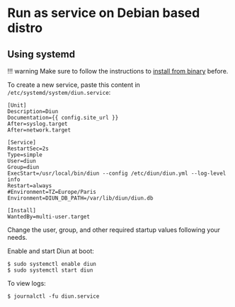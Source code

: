 # Run as service on Debian based distro

## Using systemd

!!! warning
    Make sure to follow the instructions to [install from binary](binary.md) before.

To create a new service, paste this content in `/etc/systemd/system/diun.service`:

```
[Unit]
Description=Diun
Documentation={{ config.site_url }}
After=syslog.target
After=network.target

[Service]
RestartSec=2s
Type=simple
User=diun
Group=diun
ExecStart=/usr/local/bin/diun --config /etc/diun/diun.yml --log-level info
Restart=always
#Environment=TZ=Europe/Paris
Environment=DIUN_DB_PATH=/var/lib/diun/diun.db

[Install]
WantedBy=multi-user.target
```

Change the user, group, and other required startup values following your needs.

Enable and start Diun at boot:

```shell
$ sudo systemctl enable diun
$ sudo systemctl start diun
```

To view logs:

```shell
$ journalctl -fu diun.service
```
